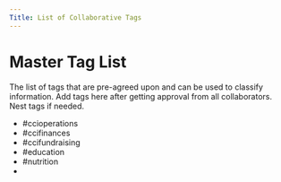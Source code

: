 ```yaml
---
Title: List of Collaborative Tags
---
```


# Master Tag List
The list of tags that are pre-agreed upon and can be used to classify information. Add tags here after getting approval from all collaborators. Nest tags if needed.

- #ccioperations
- #ccifinances
- #ccifundraising
- #education
- #nutrition
- 